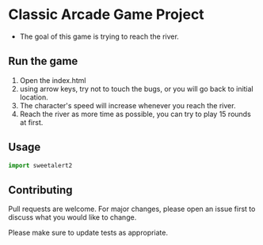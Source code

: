 # Classic Arcade Game Project
 
* The goal of this game is trying to reach the river.

## Run the game 
1. Open the index.html
2. using arrow keys, try not to touch the bugs, or you will go back to initial location. 
3. The character's speed will increase whenever you reach the river.
4. Reach the river as more time as possible, you can try to play 15 rounds at first. 
 
## Usage

```javascript
import sweetalert2
```


## Contributing

Pull requests are welcome. For major changes, please open an issue first to discuss what you would like to change.

Please make sure to update tests as appropriate.
